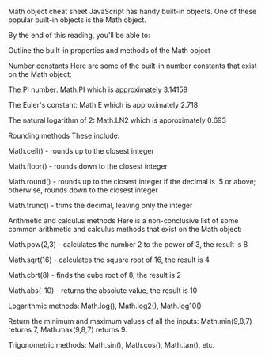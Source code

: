 Math object cheat sheet
JavaScript has handy built-in objects. One of these popular built-in objects is the Math object.

By the end of this reading, you'll be able to:

Outline the built-in properties and methods of the Math object

Number constants
Here are some of the built-in number constants that exist on the Math object: 

The PI number: Math.PI which is approximately 3.14159

The Euler's constant: Math.E which is approximately 2.718

The natural logarithm of 2: Math.LN2 which is approximately 0.693

Rounding methods
These include: 

 Math.ceil() - rounds up to the closest integer 

 Math.floor() - rounds down to the closest integer 

 Math.round() - rounds up to the closest integer if the decimal is .5 or above; otherwise, rounds down to the closest integer 

 Math.trunc() - trims the decimal, leaving only the integer

Arithmetic and calculus methods
Here is a non-conclusive list of some common arithmetic and calculus methods that exist on the Math object: 

Math.pow(2,3) - calculates the number 2 to the power of 3, the result is 8 

Math.sqrt(16) - calculates the square root of 16, the result is 4 

Math.cbrt(8) - finds the cube root of 8, the result is 2 

Math.abs(-10) - returns the absolute value, the result is 10 

Logarithmic methods: Math.log(), Math.log2(), Math.log10() 

Return the minimum and maximum values of all the inputs: Math.min(9,8,7) returns 7, Math.max(9,8,7) returns 9.

 Trigonometric methods: Math.sin(), Math.cos(), Math.tan(), etc.